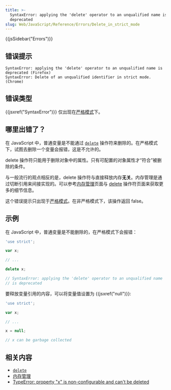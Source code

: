 ```yaml
---
title: >-
  SyntaxError: applying the 'delete' operator to an unqualified name is
  deprecated
slug: Web/JavaScript/Reference/Errors/Delete_in_strict_mode
---
```


{{jsSidebar("Errors")}}

## 错误提示

```plain
SyntaxError: applying the 'delete' operator to an unqualified name is deprecated (Firefox)
SyntaxError: Delete of an unqualified identifier in strict mode. (Chrome)
```

## 错误类型

{{jsxref("SyntaxError")}} 仅出现在[严格模式](/zh-CN/docs/Web/JavaScript/Reference/Strict_mode)下。

## 哪里出错了？

在 JavaScript 中，普通变量是不能通过 [`delete`](/zh-CN/docs/Web/JavaScript/Reference/Operators/delete) 操作符来删除的。在严格模式下，试图去删除一个变量会报错，这是不允许的。

delete 操作符只能用于删除对象中的属性。只有可配置的对象属性才“符合”被删除的条件。

与一般流行的观点相反的是，delete 操作符与直接释放内存**无关**。内存管理是通过切断引用来间接实现的。可以参考[内存管理](/zh-CN/docs/Web/JavaScript/Memory_Management)页面与 [delete](/zh-CN/docs/Web/JavaScript/Reference/Operators/delete) 操作符页面来获取更多的细节信息。

这个错误提示只出现于[严格模式](/zh-CN/docs/Web/JavaScript/Reference/Strict_mode)。在非严格模式下，该操作返回 false。

## 示例

在 JavaScript 中，普通变量是不能删除的，在严格模式下会报错：

```js example-bad
'use strict';

var x;

// ...

delete x;

// SyntaxError: applying the 'delete' operator to an unqualified name
// is deprecated
```

要释放变量引用的内容，可以将变量值设置为 {{jsxref("null")}}:

```js example-good
'use strict';

var x;

// ...

x = null;

// x can be garbage collected
```

## 相关内容

- [`delete`](/zh-CN/docs/Web/JavaScript/Reference/Operators/delete)
- [内存管理](/zh-CN/docs/Web/JavaScript/Memory_Management)
- [TypeError: property "x" is non-configurable and can't be deleted](/zh-CN/docs/Web/JavaScript/Reference/Errors/Cant_delete)
